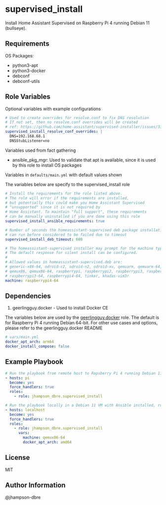 supervised_install
=========

Install Home Assistant Supervised on Raspberry Pi 4 running Debian 11 (bullseye).

Requirements
------------

OS Packages:

- python3-apt
- python3-docker
- debconf
- debconf-utils

Role Variables
--------------

Optional variables with example configurations

```yaml
# Used to create overrides for resolve.conf to fix DNS resolution
# If not set, then no resolve.conf overrides will be created
# ref: https://github.com/home-assistant/supervised-installer/issues/339
supervised_install_resolve_conf_overrides: |
  DNS=192.168.68.1
  DNSStubListener=no
```

Variables used from fact gathering

- ansible_pkg_mgr: Used to validate that apt is available, since it is used by this role to install OS packages

Variables in `defaults/main.yml` with default values shown

The variables below are specify to the supervised_install role

```yaml
# Install the requirements for the role listed above.
# The role will error if the requirements are installed,
# but potentially this could make you Home Assistant Supervised
# "unsupported" since it is not required by
# Home Assistant. To maintain "full support", these requirements
# can be manually uninstalled if you are done using this role
supervised_install_ansible_requirements: true

# Number of seconds the homeassistant-supervised deb package installation
# can run before considered to be failed due to timeout
supervised_install_deb_timeout: 600

# The homeassistant-supervised installer may prompt for the machine type.
# The default response for silent install can be configured.
#
# Allowed values in homeassistant-supervised.deb are:
# generic-x86-64, odroid-c2, odroid-n2, odroid-xu, qemuarm, qemuarm-64,
# qemux86, qemux86-64, raspberrypi, raspberrypi2, raspberrypi3, raspberrypi4,
# raspberrypi3-64, raspberrypi4-64, tinker, khadas-vim3r
machine: raspberrypi4-64
```

Dependencies
------------

1. geerlingguy.docker - Used to install Docker CE

The variables below are used by the [geerlingguy.docker](https://github.com/geerlingguy/ansible-role-docker) role. The default is for Raspberry Pi 4 running Debian 64-bit. For other use cases and options, please refer to the geerlingguy.docker README

```yaml
# vars/main.yml
docker_apt_arch: arm64
docker_install_compose: false
```

Example Playbook
----------------

```yaml
# Run the playbook from remote host to Rapsberry Pi 4 running Debian 11 64-bit
- hosts: pi
  become: yes
  force_handlers: true
  roles:
    - role: jhampson_dbre.supervised_install
```

```yaml
# Run the playbook locally in a Debian 11 VM with Ansible installed, running in Hyper-V on Windows
- hosts: localhost
  become: yes
  force_handlers: true
  roles:
    - role: jhampson_dbre.supervised_install
      vars:
        machine: qemux86-64
        docker_apt_arch: amd64
```

License
-------

MIT

Author Information
------------------

@jhampson-dbre
